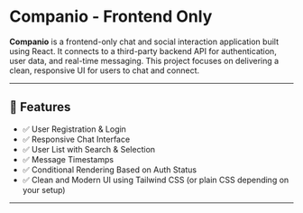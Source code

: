 # Companio - Frontend Only

**Companio** is a frontend-only chat and social interaction application built using React. It connects to a third-party backend API for authentication, user data, and real-time messaging. This project focuses on delivering a clean, responsive UI for users to chat and connect.

---

## 🚀 Features

- ✅ User Registration & Login
- ✅ Responsive Chat Interface
- ✅ User List with Search & Selection
- ✅ Message Timestamps
- ✅ Conditional Rendering Based on Auth Status
- ✅ Clean and Modern UI using Tailwind CSS (or plain CSS depending on your setup)

---



